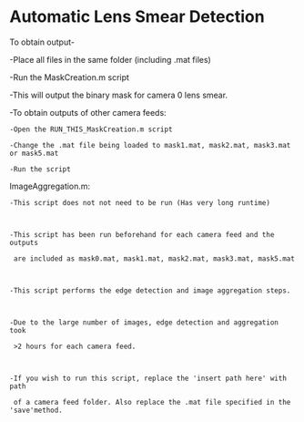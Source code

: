 # Automatic Lens Smear Detection


To obtain output-



-Place all files in the same folder (including .mat files)

-Run the MaskCreation.m script

-This will output the binary mask for camera 0 lens smear.



-To obtain outputs of other camera feeds:

	-Open the RUN_THIS_MaskCreation.m script

	-Change the .mat file being loaded to mask1.mat, mask2.mat, mask3.mat or mask5.mat

	-Run the script





ImageAggregation.m:



	-This script does not not need to be run (Has very long runtime)



	-This script has been run beforehand for each camera feed and the outputs

	 are included as mask0.mat, mask1.mat, mask2.mat, mask3.mat, mask5.mat



	-This script performs the edge detection and image aggregation steps.

	

	-Due to the large number of images, edge detection and aggregation took 

	 >2 hours for each camera feed.



	-If you wish to run this script, replace the 'insert path here' with path

	 of a camera feed folder. Also replace the .mat file specified in the 'save'method.
